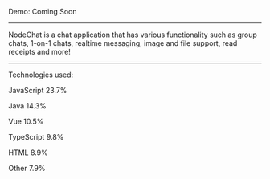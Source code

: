 Demo: Coming Soon


----------------------------------------------------------------------------------

NodeChat is a chat application that has various functionality such as group chats,
1-on-1 chats, realtime messaging, image and file support, read receipts and more!

----------------------------------------------------------------------------------

Technologies used:  

JavaScript
23.7%

Java
14.3%
 
Vue
10.5%
 
TypeScript
9.8%
 
HTML
8.9%
 
Other
7.9%
